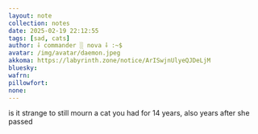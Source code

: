 ```yaml
---
layout: note
collection: notes
date: 2025-02-19 22:12:55
tags: [sad, cats]
author: ⸸ commander ░ nova ⸸ :~$
avatar: /img/avatar/daemon.jpeg
akkoma: https://labyrinth.zone/notice/ArISwjnUlyeQJDeLjM
bluesky: 
wafrn:
pillowfort: 
none: 
---
```

is it strange to still mourn a cat you had for 14 years, also years after she passed
